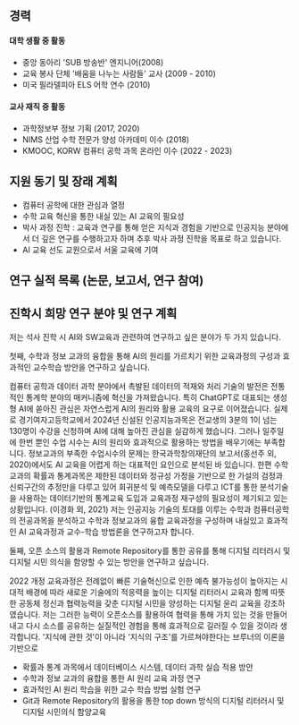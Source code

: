 ## 경력
#### 대학 생활 중 활동
* 중앙 동아리 'SUB 방송반' 엔지니어(2008)
* 교육 봉사 단체 '배움을 나누는 사람들' 교사 (2009 - 2010)
* 미국 필라델피아 ELS 어학 연수 (2010)
#### 교사 재직 중 활동
* 과학정보부 정보 기획 (2017, 2020)
*  NIMS 산업 수학 전문가 양성 아카데미 이수 (2018)
*  KMOOC, KORW 컴퓨터 공학 과목 온라인 이수 (2022 - 2023)

## 지원 동기 및 장래 계획
* 컴퓨터 공학에 대한 관심과 열정
* 수학 교육 혁신을 통한 내실 있는 AI 교육의 필요성
* 박사 과정 진학 : 교육과 연구를 통해 얻은 지식과 경험을 기반으로 인공지능 분야에서 더 깊은 연구를 수행하고자 하며 추후 박사 과정 진학을 목표로 하고 있습니다.
* AI 교육 선도 교원으로서 서울 교육에 기여 

## 연구 실적 목록 (논문, 보고서, 연구 참여)

## 진학시 희망 연구 분야 및 연구 계획
저는 석사 진학 시 AI와 SW교육과 관련하여 연구하고 싶은 분야가 두 가지 있습니다.

첫째, 수학과 정보 교과의 융합을 통해  AI의 원리를 가르치기 위한 교육과정의 구성과 효과적인 교수학습 방안을 연구하고 싶습니다.

컴퓨터 공학과 데이터 과학 분야에서 촉발된 데이터의 적재와 처리 기술의 발전은 전통적인 통계학 분야의 매커니즘에 혁신을 가져왔습니다. 특히  ChatGPT로 대표되는 생성형 AI에 쏟아진 관심은 자연스럽게 AI의 원리와 활용 교육의 요구로 이어졌습니다. 실제로 경기여자고등학교에서 2024년 신설된 인공지능과목은 전교생의 3분의 1이 넘는 130명이 수강을 신청하며 AI에 대해 높아진 관심을 실감하게 했습니다. 그러나 일주일에 한번 뿐인 수업 시수는 AI의 원리와 효과적으로 활용하는 방법을 배우기에는 부족합니다. 정보교과의 부족한 수업시수의 문제는 한국과학창의재단의 보고서(홍선주 외, 2020)에서도 AI 교육을 어렵게 하는 대표적인 요인으로 분석된 바 있습니다. 
한편 수학 교과의 확률과 통계과목은 제한된 데이터와 정규성 가정을 기반으로 한 가설의 검정과 신뢰구간의 추정만을 다루고 있어 회귀분석 및 예측모델을 다루고 ICT를 통한 분석기술을 사용하는 데이터기반의 통계교육 도입과 교육과정 재구성의 필요성이 제기되고 있는 상황입니다. (이경화 외, 2021) 저는 인공지능 기술의 토대를 이루는 수학과 컴퓨터공학의 전공과목을 분석하고 수학과 정보교과의 융합 교육과정을 구성하며 내실있고 효과적인 AI 교육과정과 교수-학습 방법론을 연구하고자 합니다. 

둘째, 오픈 소스의 활용과 Remote Repository를 통한 공유를 통해 디지털 리터러시 및 디지털 시민 의식을 함양할 수 있는 방안을  연구하고 싶습니다.

2022 개정 교육과정은 전례없이 빠른 기술혁신으로 인한 예측 불가능성이 높아지는 시대적 배경에 따라 새로운 기술에의 적응력을 높이는 디지털 리터러시 교육과 함께 따뜻한 공동체 정신과 협력능력을 갖춘 디지털 시민을 양성하는 디지털 윤리 교육을 강조하였습니다. 저는 그러한 능력이 오픈소스를 활용하여 협력을 통해 가치 있는 것을 만들어내고 다시 소스를 공유하는 실질적인 경험을 통해 효과적으로 길러질 수 있을 것이라 생각합니다. '지식에 관한 것'이 아니라 '지식의 구조'를 가르쳐야한다는 브루너의 이론을 기반으로 


* 확률과 통계 과목에서 데이터베이스 시스템, 데이터 과학 실습 적용 방안
* 수학과 정보 교과의 융합을 통한  AI 원리 교육 과정 연구
* 효과적인  AI 원리 학습을 위한 교수 학습 방법 실험 연구
* Git과 Remote Repository의 활용을 통한 top down 방식의 디지털 리터러시 및 디지털 시민의식 함양교육